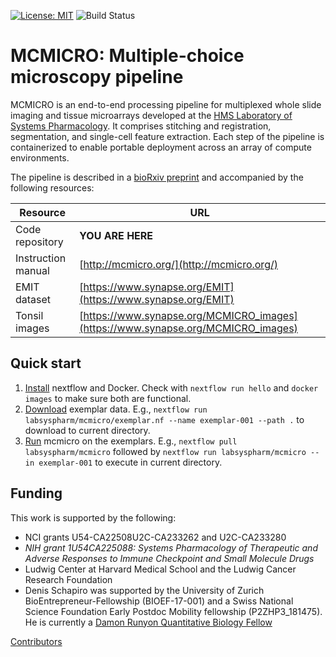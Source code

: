 [![License: MIT](https://img.shields.io/badge/License-MIT-yellow.svg)](https://opensource.org/licenses/MIT) ![Build Status](https://github.com/labsyspharm/mcmicro/actions/workflows/ci.yml/badge.svg)

# MCMICRO: Multiple-choice microscopy pipeline

MCMICRO is an end-to-end processing pipeline for multiplexed whole slide imaging and tissue microarrays developed at the [HMS Laboratory of Systems Pharmacology](https://hits.harvard.edu/the-program/laboratory-of-systems-pharmacology/about/). It comprises stitching and registration, segmentation, and single-cell feature extraction. Each step of the pipeline is containerized to enable portable deployment across an array of compute environments.

The pipeline is described in a [bioRxiv preprint](https://www.biorxiv.org/content/10.1101/2021.03.15.435473v1) and accompanied by the following resources:

| Resource | URL |
| --- | --- |
| Code repository | **YOU ARE HERE** |
| Instruction manual | [http://mcmicro.org/](http://mcmicro.org/) |
| EMIT dataset | [https://www.synapse.org/EMIT](https://www.synapse.org/EMIT) |
| Tonsil images | [https://www.synapse.org/MCMICRO_images](https://www.synapse.org/MCMICRO_images) |

## Quick start

1. [Install](http://mcmicro.org/installation.html) nextflow and Docker. Check with `nextflow run hello` and `docker images` to make sure both are functional.
3. [Download](http://mcmicro.org/installation.html#exemplar-data) exemplar data. E.g., `nextflow run labsyspharm/mcmicro/exemplar.nf --name exemplar-001 --path .` to download to current directory.
4. [Run](http://mcmicro.org/running-mcmicro.html) mcmicro on the exemplars. E.g., `nextflow pull labsyspharm/mcmicro` followed by `nextflow run labsyspharm/mcmicro --in exemplar-001` to execute in current directory. 

## Funding

This work is supported by the following:

* NCI grants U54-CA22508U2C-CA233262 and U2C-CA233280
* *NIH grant 1U54CA225088: Systems Pharmacology of Therapeutic and Adverse Responses to Immune Checkpoint and Small Molecule Drugs* 
* Ludwig Center at Harvard Medical School and the Ludwig Cancer Research Foundation
* Denis Schapiro was supported by the University of Zurich BioEntrepreneur-Fellowship (BIOEF-17-001) and a Swiss National Science Foundation Early Postdoc Mobility fellowship (P2ZHP3_181475). He is currently a [Damon Runyon Quantitative Biology Fellow](https://www.damonrunyon.org/news/entries/5551/Damon%20Runyon%20Cancer%20Research%20Foundation%20awards%20new%20Quantitative%20Biology%20Fellowships)

[Contributors](http://mcmicro.org/contributors.html)
